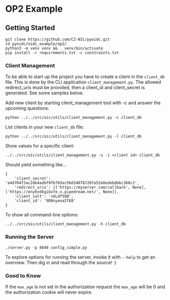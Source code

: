 OP2 Example
===========

Getting Started
---------------

    git clone https://github.com/CZ-NIC/pyoidc.git
    cd pyoidc/oidc_example/op2/
    python3 -m venv venv && . venv/bin/activate
    pip install -r requirements.txt -c constraints.txt


### Client Management

To be able to start up the project you have to create a client in the `client_db` file.
This is done by the CLI application `client_management.py`.
The allowed redirect_uris must be provided, then a client_id and client_secret is generated. See some samples below.

Add new client by starting client_management tool with -c and answer the upcoming questions:

    python ../../src/oic/utils/client_management.py -c client_db

List clients in your new `client_db` file:

    python ../../src/oic/utils/client_management.py -l client_db

Show values for a specific client:

    ../../src/oic/utils/client_management.py -s -i <client id> client_db

Should yield something like...

    {
        'client_secret': 'e4d70473ac2db4adbf9fb765ec56d34076720fa52e8edebdbbc368c2',
        'redirect_uris': [['https://myserver.com/callback', None], ['https://eny5ndkgibofe.x.pipedream.net/', None]],
        'client_salt': 'vULdf5Q8',
        'client_id': '9D8nyeoaIfE8'
    }

To show all command-line options:

    ../../src/oic/utils/client_management.py -h client_db


### Running the Server

    ./server.py -p 8040 config_simple.py

To explore options for running the server, invoke it with `--help` to get an overview.
Then dig in and read through the source! :)


### Good to Know

If the `max_age` is not set in the authorization request the `max_age` will be 0 and the authorization cookie will never expire.
